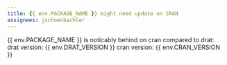 ```yaml
---
title: {{ env.PACKAGE_NAME }} might need update on CRAN
assignees: jschoenbachler
---
```

{{ env.PACKAGE_NAME }} is noticably behind on cran compared to drat: drat version: {{ env.DRAT_VERSION }} cran version: {{ env.CRAN_VERSION }}
